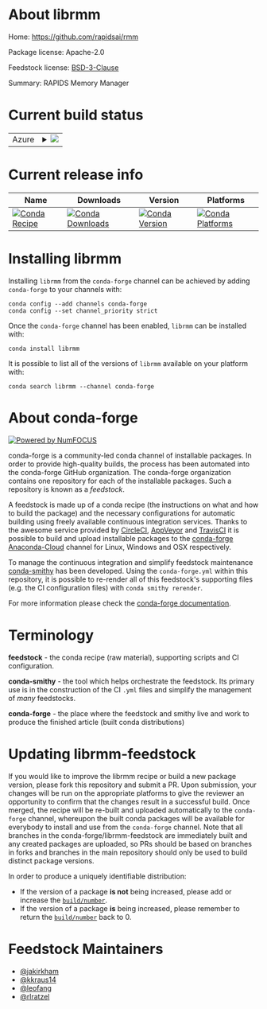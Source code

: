 About librmm
============

Home: https://github.com/rapidsai/rmm

Package license: Apache-2.0

Feedstock license: [BSD-3-Clause](https://github.com/conda-forge/librmm-feedstock/blob/master/LICENSE.txt)

Summary: RAPIDS Memory Manager

Current build status
====================


<table>
    
  <tr>
    <td>Azure</td>
    <td>
      <details>
        <summary>
          <a href="https://dev.azure.com/conda-forge/feedstock-builds/_build/latest?definitionId=12580&branchName=master">
            <img src="https://dev.azure.com/conda-forge/feedstock-builds/_apis/build/status/librmm-feedstock?branchName=master">
          </a>
        </summary>
        <table>
          <thead><tr><th>Variant</th><th>Status</th></tr></thead>
          <tbody><tr>
              <td>linux_64_c_compiler_version7cuda_compiler_version10.2cxx_compiler_version7</td>
              <td>
                <a href="https://dev.azure.com/conda-forge/feedstock-builds/_build/latest?definitionId=12580&branchName=master">
                  <img src="https://dev.azure.com/conda-forge/feedstock-builds/_apis/build/status/librmm-feedstock?branchName=master&jobName=linux&configuration=linux_64_c_compiler_version7cuda_compiler_version10.2cxx_compiler_version7" alt="variant">
                </a>
              </td>
            </tr><tr>
              <td>linux_64_c_compiler_version9cuda_compiler_version11.0cxx_compiler_version9</td>
              <td>
                <a href="https://dev.azure.com/conda-forge/feedstock-builds/_build/latest?definitionId=12580&branchName=master">
                  <img src="https://dev.azure.com/conda-forge/feedstock-builds/_apis/build/status/librmm-feedstock?branchName=master&jobName=linux&configuration=linux_64_c_compiler_version9cuda_compiler_version11.0cxx_compiler_version9" alt="variant">
                </a>
              </td>
            </tr><tr>
              <td>linux_64_c_compiler_version9cuda_compiler_version11.1cxx_compiler_version9</td>
              <td>
                <a href="https://dev.azure.com/conda-forge/feedstock-builds/_build/latest?definitionId=12580&branchName=master">
                  <img src="https://dev.azure.com/conda-forge/feedstock-builds/_apis/build/status/librmm-feedstock?branchName=master&jobName=linux&configuration=linux_64_c_compiler_version9cuda_compiler_version11.1cxx_compiler_version9" alt="variant">
                </a>
              </td>
            </tr><tr>
              <td>linux_64_c_compiler_version9cuda_compiler_version11.2cxx_compiler_version9</td>
              <td>
                <a href="https://dev.azure.com/conda-forge/feedstock-builds/_build/latest?definitionId=12580&branchName=master">
                  <img src="https://dev.azure.com/conda-forge/feedstock-builds/_apis/build/status/librmm-feedstock?branchName=master&jobName=linux&configuration=linux_64_c_compiler_version9cuda_compiler_version11.2cxx_compiler_version9" alt="variant">
                </a>
              </td>
            </tr><tr>
              <td>linux_aarch64_cuda_compiler_version11.0</td>
              <td>
                <a href="https://dev.azure.com/conda-forge/feedstock-builds/_build/latest?definitionId=12580&branchName=master">
                  <img src="https://dev.azure.com/conda-forge/feedstock-builds/_apis/build/status/librmm-feedstock?branchName=master&jobName=linux&configuration=linux_aarch64_cuda_compiler_version11.0" alt="variant">
                </a>
              </td>
            </tr><tr>
              <td>linux_aarch64_cuda_compiler_version11.1</td>
              <td>
                <a href="https://dev.azure.com/conda-forge/feedstock-builds/_build/latest?definitionId=12580&branchName=master">
                  <img src="https://dev.azure.com/conda-forge/feedstock-builds/_apis/build/status/librmm-feedstock?branchName=master&jobName=linux&configuration=linux_aarch64_cuda_compiler_version11.1" alt="variant">
                </a>
              </td>
            </tr><tr>
              <td>linux_aarch64_cuda_compiler_version11.2</td>
              <td>
                <a href="https://dev.azure.com/conda-forge/feedstock-builds/_build/latest?definitionId=12580&branchName=master">
                  <img src="https://dev.azure.com/conda-forge/feedstock-builds/_apis/build/status/librmm-feedstock?branchName=master&jobName=linux&configuration=linux_aarch64_cuda_compiler_version11.2" alt="variant">
                </a>
              </td>
            </tr><tr>
              <td>linux_ppc64le</td>
              <td>
                <a href="https://dev.azure.com/conda-forge/feedstock-builds/_build/latest?definitionId=12580&branchName=master">
                  <img src="https://dev.azure.com/conda-forge/feedstock-builds/_apis/build/status/librmm-feedstock?branchName=master&jobName=linux&configuration=linux_ppc64le_" alt="variant">
                </a>
              </td>
            </tr>
          </tbody>
        </table>
      </details>
    </td>
  </tr>
</table>

Current release info
====================

| Name | Downloads | Version | Platforms |
| --- | --- | --- | --- |
| [![Conda Recipe](https://img.shields.io/badge/recipe-librmm-green.svg)](https://anaconda.org/conda-forge/librmm) | [![Conda Downloads](https://img.shields.io/conda/dn/conda-forge/librmm.svg)](https://anaconda.org/conda-forge/librmm) | [![Conda Version](https://img.shields.io/conda/vn/conda-forge/librmm.svg)](https://anaconda.org/conda-forge/librmm) | [![Conda Platforms](https://img.shields.io/conda/pn/conda-forge/librmm.svg)](https://anaconda.org/conda-forge/librmm) |

Installing librmm
=================

Installing `librmm` from the `conda-forge` channel can be achieved by adding `conda-forge` to your channels with:

```
conda config --add channels conda-forge
conda config --set channel_priority strict
```

Once the `conda-forge` channel has been enabled, `librmm` can be installed with:

```
conda install librmm
```

It is possible to list all of the versions of `librmm` available on your platform with:

```
conda search librmm --channel conda-forge
```


About conda-forge
=================

[![Powered by
NumFOCUS](https://img.shields.io/badge/powered%20by-NumFOCUS-orange.svg?style=flat&colorA=E1523D&colorB=007D8A)](https://numfocus.org)

conda-forge is a community-led conda channel of installable packages.
In order to provide high-quality builds, the process has been automated into the
conda-forge GitHub organization. The conda-forge organization contains one repository
for each of the installable packages. Such a repository is known as a *feedstock*.

A feedstock is made up of a conda recipe (the instructions on what and how to build
the package) and the necessary configurations for automatic building using freely
available continuous integration services. Thanks to the awesome service provided by
[CircleCI](https://circleci.com/), [AppVeyor](https://www.appveyor.com/)
and [TravisCI](https://travis-ci.com/) it is possible to build and upload installable
packages to the [conda-forge](https://anaconda.org/conda-forge)
[Anaconda-Cloud](https://anaconda.org/) channel for Linux, Windows and OSX respectively.

To manage the continuous integration and simplify feedstock maintenance
[conda-smithy](https://github.com/conda-forge/conda-smithy) has been developed.
Using the ``conda-forge.yml`` within this repository, it is possible to re-render all of
this feedstock's supporting files (e.g. the CI configuration files) with ``conda smithy rerender``.

For more information please check the [conda-forge documentation](https://conda-forge.org/docs/).

Terminology
===========

**feedstock** - the conda recipe (raw material), supporting scripts and CI configuration.

**conda-smithy** - the tool which helps orchestrate the feedstock.
                   Its primary use is in the construction of the CI ``.yml`` files
                   and simplify the management of *many* feedstocks.

**conda-forge** - the place where the feedstock and smithy live and work to
                  produce the finished article (built conda distributions)


Updating librmm-feedstock
=========================

If you would like to improve the librmm recipe or build a new
package version, please fork this repository and submit a PR. Upon submission,
your changes will be run on the appropriate platforms to give the reviewer an
opportunity to confirm that the changes result in a successful build. Once
merged, the recipe will be re-built and uploaded automatically to the
`conda-forge` channel, whereupon the built conda packages will be available for
everybody to install and use from the `conda-forge` channel.
Note that all branches in the conda-forge/librmm-feedstock are
immediately built and any created packages are uploaded, so PRs should be based
on branches in forks and branches in the main repository should only be used to
build distinct package versions.

In order to produce a uniquely identifiable distribution:
 * If the version of a package **is not** being increased, please add or increase
   the [``build/number``](https://docs.conda.io/projects/conda-build/en/latest/resources/define-metadata.html#build-number-and-string).
 * If the version of a package **is** being increased, please remember to return
   the [``build/number``](https://docs.conda.io/projects/conda-build/en/latest/resources/define-metadata.html#build-number-and-string)
   back to 0.

Feedstock Maintainers
=====================

* [@jakirkham](https://github.com/jakirkham/)
* [@kkraus14](https://github.com/kkraus14/)
* [@leofang](https://github.com/leofang/)
* [@rlratzel](https://github.com/rlratzel/)

